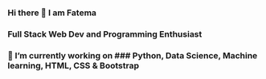 ### Hi there 👋 I am Fatema 

### Full Stack Web Dev and Programming Enthusiast

### 🔭 I’m currently working on ### Python, Data Science, Machine learning, HTML, CSS & Bootstrap 
 


<!--
**Fatema110/Fatema110** is a ✨ _special_ ✨ repository because its `README.md` (this file) appears on your GitHub profile.
Here are some ideas to get you started:
-->



<!--
- 👯 I’m looking to collaborate on ...
- 🤔 I’m looking for help with ...
- 💬 Ask me about ...
- 📫 How to reach me: ...
- 😄 Pronouns: ...
- ⚡ Fun fact: Love Reading Books
-->
